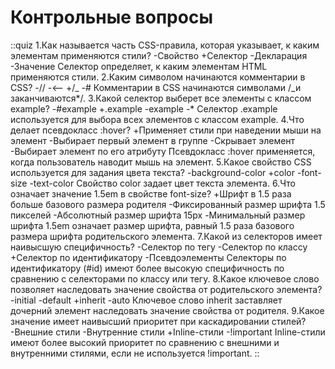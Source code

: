 # Контрольные вопросы

<!-- prettier-ignore-start -->

::quiz
1.Как называется часть CSS-правила, которая указывает, к каким элементам применяются стили?
-Свойство
+Селектор
-Декларация
-Значение
Селектор определяет, к каким элементам HTML применяются стили.
2.Каким символом начинаются комментарии в CSS?
-//
-&lt;--
+/_
-#
Комментарии в CSS начинаются символами /_и заканчиваются\*/.
3.Какой селектор выберет все элементы с классом example?
-#example
+.example
-example
-\*
Селектор .example используется для выбора всех элементов с классом example.
4.Что делает псевдокласс :hover?
+Применяет стили при наведении мыши на элемент
-Выбирает первый элемент в группе
-Скрывает элемент
-Выбирает элемент по его атрибуту
Псевдокласс :hover применяется, когда пользователь наводит мышь на элемент.
5.Какое свойство CSS используется для задания цвета текста?
-background-color
+color
-font-size
-text-color
Свойство color задает цвет текста элемента.
6.Что означает значение 1.5em в свойстве font-size?
+Шрифт в 1.5 раза больше базового размера родителя
-Фиксированный размер шрифта 1.5 пикселей
-Абсолютный размер шрифта 15px
-Минимальный размер шрифта
1.5em означает размер шрифта, равный 1.5 раза базового размера шрифта родительского элемента.
7.Какой из селекторов имеет наивысшую специфичность?
-Селектор по тегу
-Селектор по классу
+Селектор по идентификатору
-Псевдоэлементы
Селекторы по идентификатору (#id) имеют более высокую специфичность по сравнению с селекторами по классу или тегу.
8.Какое ключевое слово позволяет наследовать значение свойства от родительского элемента?
-initial
-default
+inherit
-auto
Ключевое слово inherit заставляет дочерний элемент наследовать значение свойства от родителя.
9.Какое значение имеет наивысший приоритет при каскадировании стилей?
-Внешние стили
-Внутренние стили
+Inline-стили -!important
Inline-стили имеют более высокий приоритет по сравнению с внешними и внутренними стилями, если не используется !important.
::

<!-- prettier-ignore-end -->
